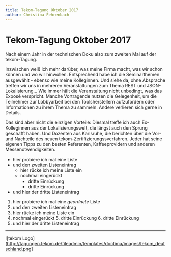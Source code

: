 ```yaml
---
title: Tekom-Tagung Oktober 2017
author: Christina Fehrenbach
---
```


# Tekom-Tagung Oktober 2017
Nach einem Jahr in der technischen Doku also zum zweiten Mal auf der tekom-Tagung.

Inzwischen weiß ich mehr darüber, was meine Firma macht, was wir schon können und 
wo wir hinwollen. Entsprechend habe ich die Seminarthemen ausgewählt - ebenso wie 
meine Kolleginnen. Und siehe da, ohne Absprache treffen wir uns in mehreren 
Veranstaltungen zum Thema REST und JSON-Lokalisierung...
Wie immer hält die Veranstaltung nicht unbedingt, was das Exposé verspricht. Manche 
Vortragende nutzen die Gelegenheit, um die Teilnehmer zur Lobbyarbeit bei den 
Toolsherstellern aufzufordern oder Informationen zu ihrem Thema zu sammeln. Andere
verlieren sich gerne in Details.

Das sind aber nicht die einzigen Vorteile: Diesmal treffe ich auch Ex-Kolleginnen 
aus der Lokalisierungswelt, die längst auch den Sprung geschafft haben. 
Und Dozenten aus Karlsruhe, die berichten über die Vor- und Nachteile des neuen 
tekom-Zertifizierungssverfahren.
Jeder hat seine eigenen Tipps zu den besten Referenten, Kaffeeprovidern und anderen 
Messenotwendigkeiten.
* hier probiere ich mal eine Liste
* und den zweiten Listeneintrag
  * hier rücke ich meine Liste ein
  * nochmal eingerückt
    * dritte Einrückung
    * dritte Einrückung
* und hier der dritte Listeneintrag

1. hier probiere ich mal eine *geordnete* Liste
4. und den zweiten Listeneintrag
  5. hier rücke ich meine Liste ein
  8. nochmal eingerückt
    5. dritte Einrückung
    6. dritte Einrückung
9. und hier der dritte Listeneintrag

______________________________________________________________________________________________________________
![tekom Logo](http://tagungen.tekom.de/fileadmin/templates/doctima/images/tekom_deutschland.png]
